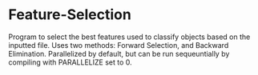 # Feature-Selection

Program to select the best features used to classify objects based on the inputted file.
Uses two methods: Forward Selection, and Backward Elimination. Parallelized by default, but can be run sequeuntially by compiling with PARALLELIZE set to 0.
